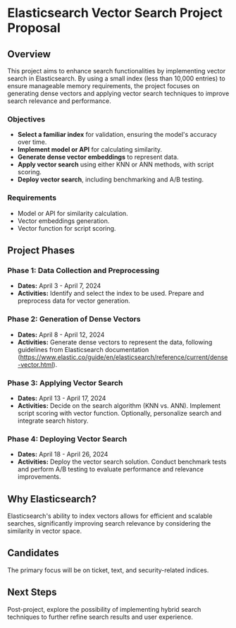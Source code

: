 # Elasticsearch Vector Search Project Proposal

## Overview

This project aims to enhance search functionalities by implementing vector search in Elasticsearch. By using a small index (less than 10,000 entries) to ensure manageable memory requirements, the project focuses on generating dense vectors and applying vector search techniques to improve search relevance and performance.

### Objectives

- **Select a familiar index** for validation, ensuring the model's accuracy over time.
- **Implement model or API** for calculating similarity.
- **Generate dense vector embeddings** to represent data.
- **Apply vector search** using either KNN or ANN methods, with script scoring.
- **Deploy vector search**, including benchmarking and A/B testing.

### Requirements

- Model or API for similarity calculation.
- Vector embeddings generation.
- Vector function for script scoring.

## Project Phases

### Phase 1: Data Collection and Preprocessing
- **Dates:** April 3 - April 7, 2024
- **Activities:** Identify and select the index to be used. Prepare and preprocess data for vector generation.

### Phase 2: Generation of Dense Vectors
- **Dates:** April 8 - April 12, 2024
- **Activities:** Generate dense vectors to represent the data, following guidelines from Elasticsearch documentation (https://www.elastic.co/guide/en/elasticsearch/reference/current/dense-vector.html).

### Phase 3: Applying Vector Search
- **Dates:** April 13 - April 17, 2024
- **Activities:** Decide on the search algorithm (KNN vs. ANN). Implement script scoring with vector function. Optionally, personalize search and integrate search history.

### Phase 4: Deploying Vector Search
- **Dates:** April 18 - April 26, 2024
- **Activities:** Deploy the vector search solution. Conduct benchmark tests and perform A/B testing to evaluate performance and relevance improvements.

## Why Elasticsearch?

Elasticsearch's ability to index vectors allows for efficient and scalable searches, significantly improving search relevance by considering the similarity in vector space.

## Candidates

The primary focus will be on ticket, text, and   security-related indices. 
## Next Steps

Post-project, explore the possibility of implementing hybrid search techniques to further refine search results and user experience.

